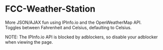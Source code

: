 # FCC-Weather-Station
More JSON/AJAX fun using IPInfo.io and the OpenWeatherMap API.
Toggles between Fahrenheit and Celsius, defaulting to Celsius.

NOTE: The IPInfo.io API is blocked by adblockers, so disable your adblocker when viewing the page.
